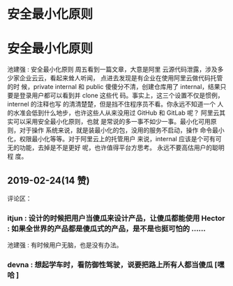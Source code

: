 # 安全最小化原则

# 安全最小化原则

池建强 : 安全最小化原则 周五看到一篇文章，大意是阿里 云源代码泄露，涉及多少家企业云云，看起来耸人听闻， 点进去发现是有企业在使用阿里云做代码托管的时 候，private internal 和 public 傻傻分不清，创建仓库用了 internal，结果只要是登录用户都可以看到并 clone 这些代 码。事实上，这三个设置不仅是惯例，internel 的注释也写 的清清楚楚，但是挡不住程序员不看。你永远不知道一个 人的水准会低到什么地步，也许这些人从来没用过 GitHub 和 GitLab 呢？ 阿里云其实可以采用安全最小化原则，也就 是常说的多一事不如少一事。最小化可用原则，对于操作 系统来说，就是装最小化的包，没用的服务不启动，操作 命令最小化，权限最小化等等。对于阿里云上的托管用户 来说，internal 应该是个可有可无的功能，去掉是不是更好 呢，也许值得平台方思考。 永远不要高估用户的聪明程 度。

## 2019-02-24(14 赞)

评论区：

### itjun : 设计的时候把用户当傻瓜来设计产品，让傻瓜都能使用 Hector : 如果全世界的产品都是傻瓜式的产品，是不是也挺可怕的 ……

池建强 : 有时候用户无脑，也是没有办法。

### devna : 想起学车时，看防御性驾驶，说要把路上所有人都当傻瓜 [嘿哈 ]